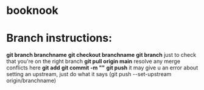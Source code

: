 # booknook

# Branch instructions:
**git branch branchname**
**git checkout branchname**
**git branch** just to check that you're on the right branch
**git pull origin main** resolve any merge conflicts here
**git add**
**git commit -m ""**
**git push** it may give u an error about setting an upstream, just do what it says (git push --set-upstream origin/branchname)
